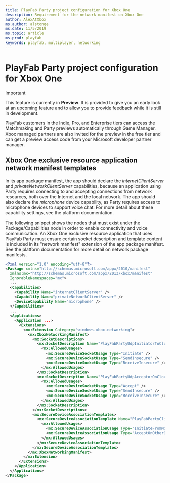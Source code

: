 ```yaml
---
title: PlayFab Party project configuration for Xbox One
description: Requirement for the network manifest on Xbox One
author: AlexAtXbox
ms.author: alstonge
ms.date: 11/5/2019
ms.topic: article
ms.prod: playfab
keywords: playfab, multiplayer, networking
---
```


# PlayFab Party project configuration for Xbox One

> [!IMPORTANT]
> This feature is currently in **Preview**. It is provided to give you an early look at an upcoming feature and to allow you to provide feedback while it is still in development.
>
> PlayFab customers in the Indie, Pro, and Enterprise tiers can access the Matchmaking and Party previews automatically through Game Manager. Xbox managed partners are also invited for the preview in the free tier and can get a preview access code from your Microsoft developer partner manager.

## Xbox One exclusive resource application network manifest templates

In its app package manifest, the app should declare the <em>internetClientServer</em> and <em>privateNetworkClientServer</em> capabilities, because an application using Party requires connecting to and accepting connections from network resources, both over the Internet and the local network. The app should also declare the <em>microphone</em> device capability, as Party requires access to microphone devices to support voice chat. For more detail about these capability settings, see the platform documentation.

The following snippet shows the nodes that must exist under the Package/Capabilities node in order to enable connectivity and voice communication. An Xbox One exclusive resource application that uses PlayFab Party must ensure certain socket description and template content is included in its "network manifest" extension of the app package manifest. See the platform documentation for more detail on network package manifests.

```xml
<?xml version="1.0" encoding="utf-8"?>
<Package xmlns="http://schemas.microsoft.com/appx/2010/manifest"
  xmlns:mx="http://schemas.microsoft.com/appx/2013/xbox/manifest"
  IgnorableNamespaces="mx">
  ...
  <Capabilities>
    <Capability Name="internetClientServer" />
    <Capability Name="privateNetworkClientServer" />
    <DeviceCapability Name="microphone" />
  </Capabilities>
  ...
  <Applications>
    <Application ...>
      <Extensions>
        <mx:Extension Category="windows.xbox.networking">
          <mx:XboxNetworkingManifest>
            <mx:SocketDescriptions>
              <mx:SocketDescription Name="PlayFabPartyUdpInitiatorToCloudService" SecureIpProtocol="Udp" BoundPort="0">
                <mx:AllowedUsages>
                  <mx:SecureDeviceSocketUsage Type="Initiate" />
                  <mx:SecureDeviceSocketUsage Type="SendInsecure" />
                  <mx:SecureDeviceSocketUsage Type="ReceiveInsecure" />
                </mx:AllowedUsages>
              </mx:SocketDescription>
              <mx:SocketDescription Name="PlayFabPartyUdpAcceptorOnCloudService" SecureIpProtocol="Udp" BoundPort="1-65535">
                <mx:AllowedUsages>
                  <mx:SecureDeviceSocketUsage Type="Accept" />
                  <mx:SecureDeviceSocketUsage Type="SendInsecure" />
                  <mx:SecureDeviceSocketUsage Type="ReceiveInsecure" />
                </mx:AllowedUsages>
              </mx:SocketDescription>
            </mx:SocketDescriptions>
            <mx:SecureDeviceAssociationTemplates>
              <mx:SecureDeviceAssociationTemplate Name="PlayFabPartyClientToCloudServiceUdp" InitiatorSocketDescription="PlayFabPartyUdpInitiatorToCloudService" AcceptorSocketDescription="PlayFabPartyUdpAcceptorOnCloudService" MultiplayerSessionRequirement="None">
                <mx:AllowedUsages>
                  <mx:SecureDeviceAssociationUsage Type="InitiateFromMicrosoftConsole" />
                  <mx:SecureDeviceAssociationUsage Type="AcceptOnOtherDevice" />
                </mx:AllowedUsages>
              </mx:SecureDeviceAssociationTemplate>
            </mx:SecureDeviceAssociationTemplates>
          </mx:XboxNetworkingManifest>
        </mx:Extension>
      </Extensions>
    </Application>
  </Applications>
</Package>
```

